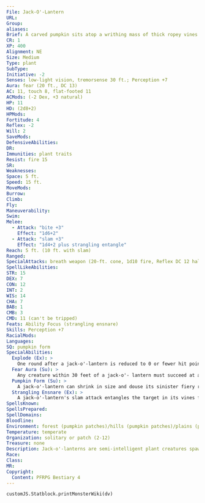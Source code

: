 ```yaml
---
File: Jack-O'-Lantern
URL: 
Group: 
aliases: 
Brief: A carved pumpkin sits atop a writhing mass of thick ropey vines. Sinister flames dance within its leering, crudely carved face.
CR: 1
XP: 400
Alignment: NE
Size: Medium
Type: plant
SubType: 
Initiative: -2
Senses: low-light vision, tremorsense 30 ft.; Perception +7
Aura: fear (20 ft., DC 13)
AC: 11, touch 8, flat-footed 11
ACMods: (-2 Dex, +3 natural)
HP: 11
HD: (2d8+2)
HPMods: 
Fortitude: 4
Reflex: -2
Will: 2
SaveMods: 
DefensiveAbilities: 
DR: 
Immunities: plant traits
Resist: fire 15
SR: 
Weaknesses: 
Space: 5 ft.
Speed: 15 ft.
MoveMods: 
Burrow: 
Climb: 
Fly: 
Maneuverability: 
Swim: 
Melee: 
  - Attack: "bite +3"
    Effect: "1d6+2"
  - Attack: "slam +3"
    Effect: "1d4+2 plus strangling entangle"
Reach: 5 ft. (10 ft. with slam)
Ranged: 
SpecialAttacks: breath weapon (20-ft. cone, 1d10 fire, Reflex DC 12 half, usable every 1d4 rounds), explode, strangling ensnare (DC 14)
SpellLikeAbilities: 
STR: 15
DEX: 7
CON: 12
INT: 2
WIS: 14
CHA: 7
BAB: 1
CMB: 3
CMD: 11 (can't be tripped)
Feats: Ability Focus (strangling ensnare)
Skills: Perception +7
RacialMods: 
Languages: 
SQ: pumpkin form
SpecialAbilities:
  Explode (Ex): >
    One round after a jack-o'-lantern is reduced to 0 or fewer hit points, it explodes in a burst of flaming spores. Creatures within 10 feet of an exploding jack-o'-lantern must succeed at a DC 12 Reflex save or take 2d6 points of fire damage and be stunned for 1 round. A successful save halves the damage and negates the stun. The save DC is Constitution-based.
  Fear Aura (Su): >
    Any creature within 30 feet of a jack-o'- lantern must succeed at a DC 13 Will save or be shaken for 2d6 minutes. If the Will save is successful, the creature is immune to that jack-o'-lantern's fear aura for 24 hours. This is a vision-based mind-affecting fear effect. The save DC is Charisma-based and includes a +4 racial bonus.
  Pumpkin Form (Su): >
    A jack-o'-lantern can shrink in size and douse its sinister fiery radiance, allowing it to blend in almost perfectly with normal pumpkins and take 20 on its Stealth checks to hide in plain sight as a normal pumpkin. While using this ability, a jack-o'-lantern loses its fear aura. A jack-o'-lantern can use this ability as a full-round action and end it as a free action.
  Strangling Ensnare (Ex): >
    A jack-o'-lantern's slam attack entangles the target in its vines for 2d4 rounds unless the target succeeds at a DC 14 Reflex save. The target can attempt to burst these entangling vines before the duration expires with a successful DC 12 Strength check as a full-round action. While the target is entangled, its vines also grasp at the target's mouth. The target cannot speak or cast spells with verbal components while it is entangled by the jack-o'- lantern. When a creature is entangled by this ability, the jack-o'-lantern loses its slam attack, but it can end this ability as a free action. The save and the burst DCs are Constitution-based.
SpellsKnown: 
SpellsPrepared: 
SpellDomains: 
Bloodline: 
Environment: forest (pumpkin patches)/hills (pumpkin patches)/plains (pumpkin patches)
Temperature: temperate
Organization: solitary or patch (2-12)
Treasure: none
Description: Jack-o'-lanterns are semi-intelligent plant creatures spawned by fell magic and driven to burn and consume living flesh. Though they are mobile, jack-o'- lanterns prefer to remain in one spot until their food supplies run out. They typically lair within pumpkin patches, where they lie in wait and use their pumpkin form ability to ambush unsuspecting prey. Jack-o'-lanterns have been known to grow where the corpse of a powerful evil witch or wicked fey was buried, though this form of reproduction sometimes takes decades. Jack-o'-lanterns can also reproduce on their own. Immediately after killing and devouring an intelligent being, a jack-o'-lantern excretes its victim's remains as a smoldering, paste-like slurry that quickly sinks into the ground. One day later, 1d3 fully mature-and ravenous-jack-o'- lanterns emerge from the tainted soil.
Race: 
Class: 
MR: 
Copyright:
  Content: PFRPG Bestiary 4
---
```

```dataviewjs
customJS.Statblock.printMonsterWiki(dv)
```
